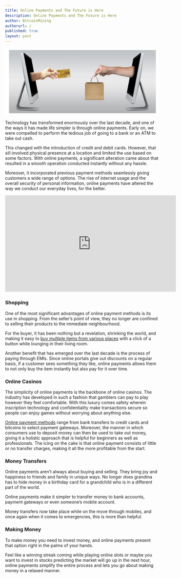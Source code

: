 ```yaml
---
title: Online Payments and The Future is Here
description: Online Payments and The Future is Here
author: BitcoinMining
authorurl: /
published: true
layout: post
---
```


<p><center><img src="/images/online-payments-future.png" alt="online payments future"></center>
<p>Technology has transformed enormously over the last decade, and one of the ways it has made life simpler is through online payments. Early on, we were compelled to perform the tedious job of going to a bank or an ATM to take out cash.
<p>This changed with the introduction of credit and debit cards. However, that sill involved physical presence at a location and limited the use based on some factors. With online payments, a significant alteration came about that resulted in a smooth operation conducted instantly without any hassle.
<p>Moreover, it incorporated previous payment methods seamlessly giving customers a wide range of options. The rise of internet usage and the overall security of personal information, online payments have altered the way we conduct our everyday lives, for the better. 
<p><center><iframe width="560" height="315" src="https://www.youtube.com/embed/gG5kLlfZcik" frameborder="0" allow="accelerometer; autoplay; encrypted-media; gyroscope; picture-in-picture" allowfullscreen></iframe></center>
<p><h3>Shopping</h3>
<p>One of the most significant advantages of online payment methods is its use in shopping. From the seller’s point of view, they no longer are confined to selling their products to the immediate neighbourhood.
<p>For the buyer, it has been nothing but a revelation, shrinking the world, and making it easy to <a href="https://www.theguardian.com/lifeandstyle/2011/nov/27/online-shopping-guide">buy multiple items from various places</a> with a click of a button while lounging in their living room.
<p>Another benefit that has emerged over the last decade is the process of paying through EMIs. Since online portals give out discounts on a regular basis, if a customer sees something they like, online payments allows them to not only buy the item instantly but also pay for it over time.   
<p><h3>Online Casinos</h3>
<p>The simplicity of online payments is the backbone of online casinos. The industry has developed in such a fashion that gamblers can pay to play however they feel comfortable. With this luxury comes safety wherein inscription technology and confidentiality make transactions secure so people can enjoy games without worrying about anything else.
<p><a href="https://www.casinos.co/payment-methods/">Online payment methods</a> range from bank transfers to credit cards and bitcoins to select payment gateways. Moreover, the manner in which consumers use to deposit money can then be used to take out money, giving it a holistic approach that is helpful for beginners as well as professionals. The icing on the cake is that online payment consists of little or no transfer charges, making it all the more profitable from the start.
<p><h3>Money Transfers</h3>
<p>Online payments aren’t always about buying and selling. They bring joy and happiness to friends and family in unique ways. No longer does grandma has to hide money in a birthday card for a grandchild who is in a different part of the world.
<p>Online payments make it simpler to transfer money to bank accounts, payment gateways or even someone’s mobile account.
<p>Money transfers now take place while on the move through mobiles, and once again when it comes to emergencies, this is more than helpful.
<p><h3>Making Money</h3>
<p>To make money you need to invest money, and online payments present that option right in the palms of your hands.
<p>Feel like a winning streak coming while playing online slots or maybe you want to invest in stocks predicting the market will go up in the next hour, online payments simplify the entire process and lets you go about making money in a relaxed manner.